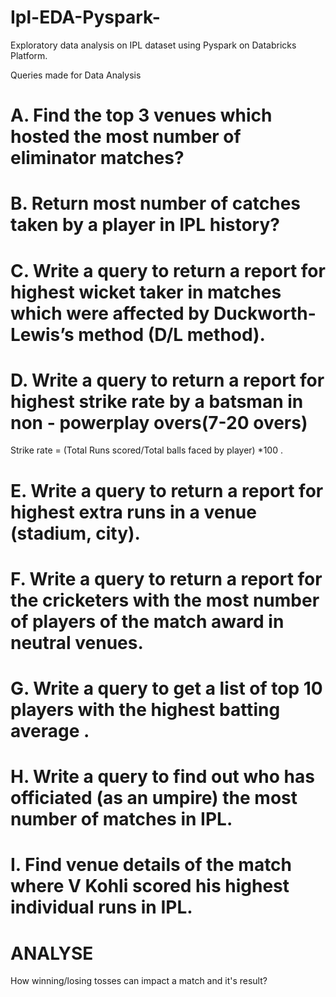 # Ipl-EDA-Pyspark-
Exploratory data analysis on IPL dataset using Pyspark on Databricks Platform.

Queries made for Data Analysis

# A. Find the top 3 venues which hosted the most number of eliminator matches?

# B. Return most number of catches taken by a player in IPL history?

# C. Write a query to return a report for highest wicket taker in matches which were affected by Duckworth-Lewis’s method (D/L method).

# D. Write a query to return a report for highest strike rate by a batsman in non - powerplay overs(7-20 overs)
Strike rate = (Total Runs scored/Total balls faced by player) *100 . 

# E. Write a query to return a report for highest extra runs in a venue (stadium, city). 

# F. Write a query to return a report for the cricketers with the most number of players of the match award in neutral venues.

# G. Write a query to get a list of top 10 players with the highest batting average .

# H. Write a query to find out who has officiated (as an umpire) the most number of matches in IPL.

# I. Find venue details of the match where V Kohli scored his highest individual runs in IPL.

# ANALYSE
How winning/losing tosses can impact a match and it's result?
